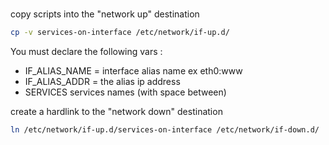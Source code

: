 ###


copy scripts into the "network up" destination
```bash
cp -v services-on-interface /etc/network/if-up.d/
```

You must declare the following vars  :

* IF_ALIAS_NAME = interface alias name ex eth0:www
* IF_ALIAS_ADDR = the alias ip address
* SERVICES services names (with space between)
 

create a hardlink to the "network down" destination
```bash
ln /etc/network/if-up.d/services-on-interface /etc/network/if-down.d/
```

